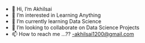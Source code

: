 - 👋 Hi, I’m Akhilsai
- 👀 I’m interested in Learning Anything
- 🌱 I’m currently learning Data Science
- 💞️ I’m looking to collaborate on Data Science Projects
- 📫 How to reach me ...?? -akhilsai1200@gmail.com

<!---
akhilsai1200/akhilsai1200 is a ✨ special ✨ repository because its `README.md` (this file) appears on your GitHub profile.
You can click the Preview link to take a look at your changes.
--->
